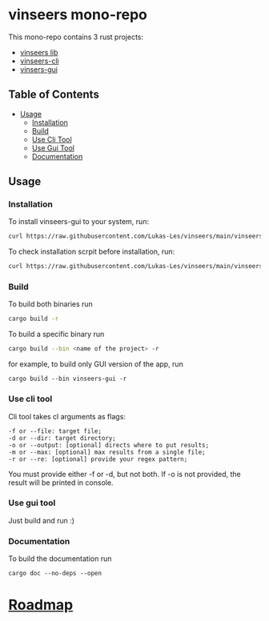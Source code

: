# vinseers mono-repo

This mono-repo contains 3 rust projects:
- [vinseers lib](https://github.com/Lukas-Les/vinseers/tree/main/vinseers)
- [vinseers-cli](https://github.com/Lukas-Les/vinseers/tree/main/vinseers-cli)
- [vinsers-gui](https://github.com/Lukas-Les/vinseers/tree/main/vinseers-gui)

## Table of Contents
- [Usage](#usage)
    - [Installation](#installation)
    - [Build](#build)
    - [Use Cli Tool](#use-cli-tool)
    - [Use Gui Tool](#use-gui-tool)
    - [Documentation](#documentation)

## Usage

### Installation
To install vinseers-gui to your system, run:
```sh
curl https://raw.githubusercontent.com/Lukas-Les/vinseers/main/vinseers-gui/scripts/install-unix-like.sh | sh
```

To check installation scrpit before installation, run:
```sh
curl https://raw.githubusercontent.com/Lukas-Les/vinseers/main/vinseers-gui/scripts/install-unix-like.sh | less
```


### Build
To build both binaries run 
```sh
cargo build -r
```

To build a specific binary run
```sh
cargo build --bin <name of the project> -r
```

for example, to build only GUI version of the app, run
```shell
cargo build --bin vinseers-gui -r
```

### Use cli tool
Cli tool takes cl arguments as flags:
```
-f or --file: target file;
-d or --dir: target directory;
-o or --output: [optional] directs where to put results;
-m or --max: [optional] max results from a single file;
-r or --re: [optional] provide your regex pattern;
```
You must provide either -f or -d, but not both.
If -o is not provided, the result will be printed in console.

### Use gui tool
Just build and run :)

### Documentation
To build the documentation run
```shell
cargo doc --no-deps --open
```


# [Roadmap](https://docs.google.com/spreadsheets/d/12Dp7DlwmRPYVgzjRKY51OGcWUiygf9YCNgGr3l3T20Y/edit?usp=sharing)
